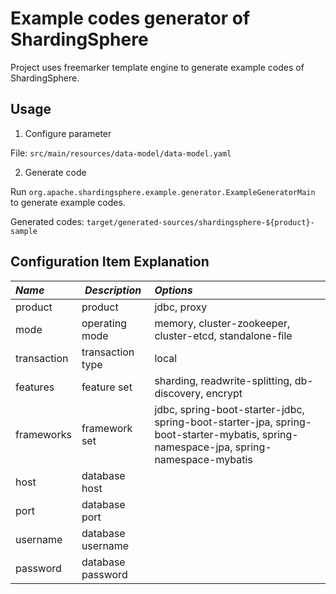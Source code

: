 # Example codes generator of ShardingSphere

Project uses freemarker template engine to generate example codes of ShardingSphere.

## Usage

1. Configure parameter

File: `src/main/resources/data-model/data-model.yaml`

2. Generate code

Run `org.apache.shardingsphere.example.generator.ExampleGeneratorMain` to generate example codes.

Generated codes: `target/generated-sources/shardingsphere-${product}-sample`

## Configuration Item Explanation

| *Name*      | *Description*     | *Options*                                                                                                                            |
|:------------|-------------------|:-------------------------------------------------------------------------------------------------------------------------------------|
| product     | product           | jdbc, proxy                                                                                                                          |
| mode        | operating mode    | memory, cluster-zookeeper, cluster-etcd, standalone-file                                                                             |
| transaction | transaction type  | local                                                                                                                                |
| features    | feature set       | sharding, readwrite-splitting, db-discovery, encrypt                                                                                 |
| frameworks  | framework set     | jdbc, spring-boot-starter-jdbc, spring-boot-starter-jpa, spring-boot-starter-mybatis, spring-namespace-jpa, spring-namespace-mybatis |
| host        | database host     |                                                                                                                                      |
| port        | database port     |                                                                                                                                      |
| username    | database username |                                                                                                                                      |
| password    | database password |                                                                                                                                      |
